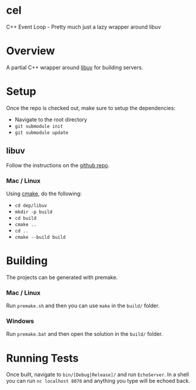 # cel
C++ Event Loop - Pretty much just a lazy wrapper around libuv

# Overview
A partial C++ wrapper around [libuv](https://libuv.org/) for building servers.

# Setup
Once the repo is checked out, make sure to setup the dependencies:
- Navigate to the root directory
- `git submodule init`
- `git submodule update`
## libuv
Follow the instructions on the [github repo](https://github.com/libuv/libuv).
### Mac / Linux
Using [cmake](https://cmake.org/), do the following:
- `cd dep/libuv`
- `mkdir -p build`
- `cd build`
- `cmake ..`
- `cd ..`
- `cmake --build build`

# Building
The projects can be generated with premake.
### Mac / Linux
Run `premake.sh` and then you can use `make` in the `build/` folder.
### Windows
Run `premake.bat` and then open the solution in the `build/` folder.

# Running Tests
Once built, navigate to `bin/[Debug|Release]/` and run `EchoServer`.  In a shell you can run `nc localhost 8070` and anything you type will be echoed back.
